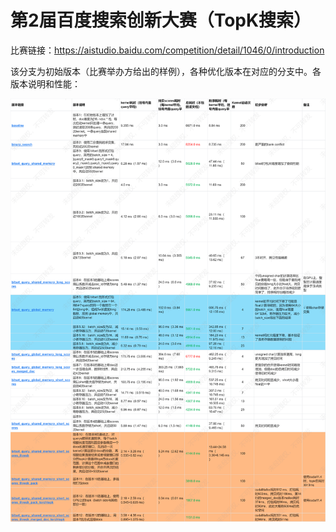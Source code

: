 # 第2届百度搜索创新大赛（TopK搜索）

比赛链接：<https://aistudio.baidu.com/competition/detail/1046/0/introduction>

该分支为初始版本（比赛举办方给出的样例），各种优化版本在对应的分支中。各版本说明和性能：

![TopK各个版本统计](TopK各个版本统计.png)
